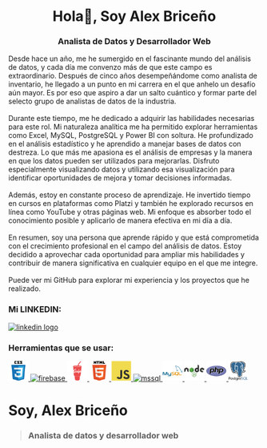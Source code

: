 <h1 align="center">Hola👋, Soy Alex Briceño</h1>
<h3 align="center">Analista de Datos y Desarrollador Web</h3>
<p align="left">Desde hace un año, me he sumergido en el fascinante mundo del análisis de datos, y cada día me convenzo más de que este campo es extraordinario. Después de cinco años desempeñándome como analista de inventario, he llegado a un punto en mi carrera en el que anhelo un desafío aún mayor. Es por eso que aspiro a dar un salto cuántico y formar parte del selecto grupo de analistas de datos de la industria.<br><br>Durante este tiempo, me he dedicado a adquirir las habilidades necesarias para este rol. Mi naturaleza analítica me ha permitido explorar herramientas como Excel, MySQL, PostgreSQL y Power BI con soltura. He profundizado en el análisis estadístico y he aprendido a manejar bases de datos con destreza. Lo que más me apasiona es el análisis de empresas y la manera en que los datos pueden ser utilizados para mejorarlas. Disfruto especialmente visualizando datos y utilizando esa visualización para identificar oportunidades de mejora y tomar decisiones informadas.<br><br>Además, estoy en constante proceso de aprendizaje. He invertido tiempo en cursos en plataformas como Platzi y también he explorado recursos en línea como YouTube y otras páginas web. Mi enfoque es absorber todo el conocimiento posible y aplicarlo de manera efectiva en mi día a día.<br><br>En resumen, soy una persona que aprende rápido y que está comprometida con el crecimiento profesional en el campo del análisis de datos. Estoy decidido a aprovechar cada oportunidad para ampliar mis habilidades y contribuir de manera significativa en cualquier equipo en el que me integre.<br><br>Puede ver mi GitHub para explorar mi experiencia y los proyectos que he realizado.</p>

<h3 align="left">Mi LINKEDIN:</h3>
<div align="left">
  <a href="https://www.linkedin.com/in/alexbriceño" target="_blank">
    <img src="https://raw.githubusercontent.com/maurodesouza/profile-readme-generator/master/src/assets/icons/social/linkedin/default.svg" width="52" height="40" alt="linkedin logo"  />
  </a>
</div>

<h3 align="left">Herramientas que se usar:</h3>
<p align="left"> <a href="https://www.w3schools.com/css/" target="_blank" rel="noreferrer"> <img src="https://raw.githubusercontent.com/devicons/devicon/master/icons/css3/css3-original-wordmark.svg" alt="css3" width="40" height="40"/> </a> <a href="https://firebase.google.com/" target="_blank" rel="noreferrer"> <img src="https://www.vectorlogo.zone/logos/firebase/firebase-icon.svg" alt="firebase" width="40" height="40"/> </a> <a href="https://gulpjs.com" target="_blank" rel="noreferrer"> <img src="https://raw.githubusercontent.com/devicons/devicon/master/icons/gulp/gulp-plain.svg" alt="gulp" width="40" height="40"/> </a> <a href="https://www.w3.org/html/" target="_blank" rel="noreferrer"> <img src="https://raw.githubusercontent.com/devicons/devicon/master/icons/html5/html5-original-wordmark.svg" alt="html5" width="40" height="40"/> </a> <a href="https://developer.mozilla.org/en-US/docs/Web/JavaScript" target="_blank" rel="noreferrer"> <img src="https://raw.githubusercontent.com/devicons/devicon/master/icons/javascript/javascript-original.svg" alt="javascript" width="40" height="40"/> </a> <a href="https://www.microsoft.com/en-us/sql-server" target="_blank" rel="noreferrer"> <img src="https://www.svgrepo.com/show/303229/microsoft-sql-server-logo.svg" alt="mssql" width="40" height="40"/> </a> <a href="https://www.mysql.com/" target="_blank" rel="noreferrer"> <img src="https://raw.githubusercontent.com/devicons/devicon/master/icons/mysql/mysql-original-wordmark.svg" alt="mysql" width="40" height="40"/> </a> <a href="https://nodejs.org" target="_blank" rel="noreferrer"> <img src="https://raw.githubusercontent.com/devicons/devicon/master/icons/nodejs/nodejs-original-wordmark.svg" alt="nodejs" width="40" height="40"/> </a> <a href="https://www.php.net" target="_blank" rel="noreferrer"> <img src="https://raw.githubusercontent.com/devicons/devicon/master/icons/php/php-original.svg" alt="php" width="40" height="40"/> </a> <a href="https://www.postgresql.org" target="_blank" rel="noreferrer"> <img src="https://raw.githubusercontent.com/devicons/devicon/master/icons/postgresql/postgresql-original-wordmark.svg" alt="postgresql" width="40" height="40"/> </a> </p>

#  Soy, Alex Briceño
> ### Analista de datos y desarrollador web
